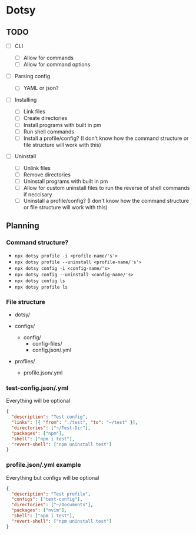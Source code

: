 # Dotsy

## TODO

- [ ] CLI
  - [ ] Allow for commands
  - [ ] Allow for command options
- [ ] Parsing config
  - [ ] YAML or json?
- [ ] Installing
  - [ ] Link files
  - [ ] Create directories
  - [ ] Install programs with built in pm
  - [ ] Run shell commands
  - [ ] Install a profile/config? (I don't know how the command structure or file
        structure will work with this)
- [ ] Uninstall

  - [ ] Unlink files
  - [ ] Remove directories
  - [ ] Uninstall programs with built in pm
  - [ ] Allow for custom uninstall files to run the reverse of shell commands if
        neccisary
  - [ ] Uninstall a profile/config? (I don't know how the command structure or file
        structure will work with this)

## Planning

### Command structure?

- `npx dotsy profile -i <profile-name/'s'>`
- `npx dotsy profile --uninstall <profile-name/'s'>`
- `npx dotsy config -i <config-name/'s>`
- `npx dotsy config --uninstall <config-name/'s>`
- `npx dotsy config ls`
- `npx dotsy profile ls`

### File structure

- dotsy/
- configs/
  - config/
    - config-files/
    - config.json/.yml
- profiles/

  - profile.json/.yml

### test-config.json/.yml

Everything will be optional

```json
{
  "description": "Test config",
  "links": [{ "from": "./test", "to": "~/test" }],
  "directories": ["~/Test-Dir"],
  "packages": ["npm"],
  "shell": ["npm i test"],
  "revert-shell": ["npm uninstall test"]
}
```

### profile.json/.yml example

Everything but configs will be optional

```json
{
  "description": "Test profile",
  "configs": ["test-config"],
  "directories": ["~/Documents"],
  "packages": ["nvim"],
  "shell": ["npm i test"],
  "revert-shell": ["npm uninstall test"]
}
```
